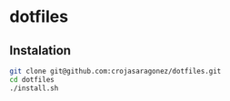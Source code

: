 # dotfiles

## Instalation

```bash
git clone git@github.com:crojasaragonez/dotfiles.git
cd dotfiles
./install.sh
```
